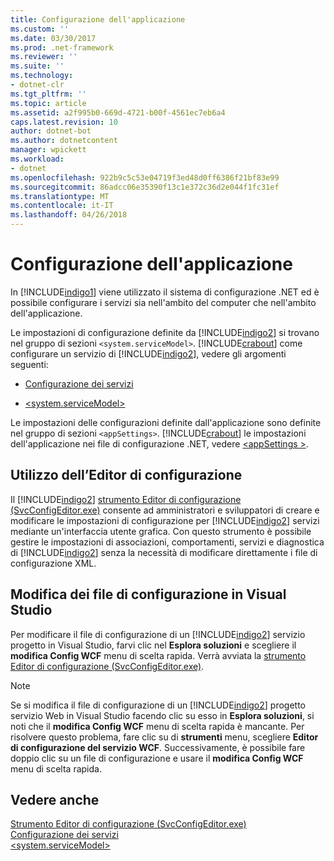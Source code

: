 ```yaml
---
title: Configurazione dell'applicazione
ms.custom: ''
ms.date: 03/30/2017
ms.prod: .net-framework
ms.reviewer: ''
ms.suite: ''
ms.technology:
- dotnet-clr
ms.tgt_pltfrm: ''
ms.topic: article
ms.assetid: a2f995b0-669d-4721-b00f-4561ec7eb6a4
caps.latest.revision: 10
author: dotnet-bot
ms.author: dotnetcontent
manager: wpickett
ms.workload:
- dotnet
ms.openlocfilehash: 922b9c5c53e04719f3ed48d0ff6386f21bf83e99
ms.sourcegitcommit: 86adcc06e35390f13c1e372c36d2e044f1fc31ef
ms.translationtype: MT
ms.contentlocale: it-IT
ms.lasthandoff: 04/26/2018
---
```

# <a name="configuring-your-application"></a>Configurazione dell'applicazione
In [!INCLUDE[indigo1](../../../../includes/indigo1-md.md)] viene utilizzato il sistema di configurazione .NET ed è possibile configurare i servizi sia nell'ambito del computer che nell'ambito dell'applicazione.  
  
 Le impostazioni di configurazione definite da [!INCLUDE[indigo2](../../../../includes/indigo2-md.md)] si trovano nel gruppo di sezioni `<system.serviceModel>`. [!INCLUDE[crabout](../../../../includes/crabout-md.md)] come configurare un servizio di [!INCLUDE[indigo2](../../../../includes/indigo2-md.md)], vedere gli argomenti seguenti:  
  
-   [Configurazione dei servizi](../../../../docs/framework/wcf/configuring-services.md)  
  
-   [\<system.serviceModel>](../../../../docs/framework/configure-apps/file-schema/wcf/system-servicemodel.md)  
  
 Le impostazioni delle configurazioni definite dall'applicazione sono definite nel gruppo di sezioni `<appSettings>`. [!INCLUDE[crabout](../../../../includes/crabout-md.md)] le impostazioni dell'applicazione nei file di configurazione .NET, vedere [ \<appSettings >](http://go.microsoft.com/fwlink/?LinkId=95159).  
  
## <a name="using-the-configuration-editor"></a>Utilizzo dell’Editor di configurazione  
 Il [!INCLUDE[indigo2](../../../../includes/indigo2-md.md)] [strumento Editor di configurazione (SvcConfigEditor.exe)](../../../../docs/framework/wcf/configuration-editor-tool-svcconfigeditor-exe.md) consente ad amministratori e sviluppatori di creare e modificare le impostazioni di configurazione per [!INCLUDE[indigo2](../../../../includes/indigo2-md.md)] servizi mediante un'interfaccia utente grafica. Con questo strumento è possibile gestire le impostazioni di associazioni, comportamenti, servizi e diagnostica di [!INCLUDE[indigo2](../../../../includes/indigo2-md.md)] senza la necessità di modificare direttamente i file di configurazione XML.  
  
## <a name="editing-configuration-files-in-visual-studio"></a>Modifica dei file di configurazione in Visual Studio  
 Per modificare il file di configurazione di un [!INCLUDE[indigo2](../../../../includes/indigo2-md.md)] servizio progetto in Visual Studio, farvi clic nel **Esplora soluzioni** e scegliere il **modifica Config WCF** menu di scelta rapida. Verrà avviata la [strumento Editor di configurazione (SvcConfigEditor.exe)](../../../../docs/framework/wcf/configuration-editor-tool-svcconfigeditor-exe.md).  
  
> [!NOTE]
>  Se si modifica il file di configurazione di un [!INCLUDE[indigo2](../../../../includes/indigo2-md.md)] progetto servizio Web in Visual Studio facendo clic su esso in **Esplora soluzioni**, si noti che il **modifica Config WCF** menu di scelta rapida è mancante. Per risolvere questo problema, fare clic su di **strumenti** menu, scegliere **Editor di configurazione del servizio WCF**. Successivamente, è possibile fare doppio clic su un file di configurazione e usare il **modifica Config WCF** menu di scelta rapida.  
  
## <a name="see-also"></a>Vedere anche  
 [Strumento Editor di configurazione (SvcConfigEditor.exe)](../../../../docs/framework/wcf/configuration-editor-tool-svcconfigeditor-exe.md)  
 [Configurazione dei servizi](../../../../docs/framework/wcf/configuring-services.md)  
 [\<system.serviceModel>](../../../../docs/framework/configure-apps/file-schema/wcf/system-servicemodel.md)
